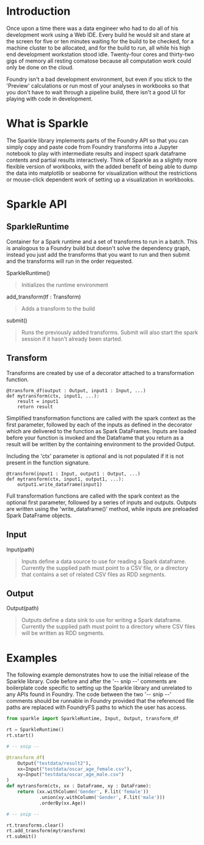 # Introduction

Once upon a time there was a data engineer who had to do all of his development work using a Web IDE.  Every build 
he would sit and stare at the screen for five or ten minutes waiting for the build to be checked, for a machine cluster to be allocated, and for the build to run, all while his high end development workstation stood idle.  Twenty-four cores and thirty-two gigs of memory all resting comatose because all computation work could only be done on the cloud.

Foundry isn't a bad development environment, but even if you stick to the 'Preview' calculations or run most of your analyses in workbooks so that you don't have to wait through a pipeline build, there isn't a good UI for playing with code in development.  

# What is Sparkle

The Sparkle library implements parts of the Foundry API so that you can simply copy and paste code from Foundry transforms into a Jupyter notebook to play with intermediate results and inspect spark dataframe contents and partial results interactively.   Think of Sparkle as a slightly more flexible version of workbooks, with the added benefit of being able to dump the data into matplotlib or seaborne for visualization without the restrictions or mouse-click dependent work of setting up a visualization in workbooks.

# Sparkle API

## SparkleRuntime

Container for a Spark runtime and a set of transforms to run in a batch.   This is analogous to a Foundry build but 
doesn't solve the dependency graph, instead you just add the transforms that you want to run and then submit and the transforms will run in the order requested.

SparkleRuntime()

> Initializes the runtime environment

add_transform(tf : Transform)

> Adds a transform to the build

submit()

> Runs the previously added transforms.   Submit will also start the spark session if it hasn't already been started.

## Transform

Transforms are created by use of a decorator attached to a transformation function. 

```
@transform_df(output : Output, input1 : Input, ...)
def mytransform(ctx, input1, ...):
    result = input1
    return result
```

Simplified transformation functions are called with the spark context as the first parameter, followed 
by each of the 
inputs as defined in the decorator which are delivered to the function as Spark DataFrames.   Inputs are loaded before your function is invoked and the Dataframe that you return as a result will be written by the containing
environment to the provided Output.

Including the 'ctx' parameter is optional and is not populated if it is not present in the function
signature.  

```
@transform(input1 : Input, output1 : Output, ...)
def mytransform(ctx, input1, output1, ...):
    output1.write_dataframe(input1)
```

Full transformation functions are called with the spark context as the optional first parameter, followed by
a series of inputs and outputs.   Outputs are written using the 'write_dataframe()' method, while inputs are 
preloaded Spark DataFrame objects.



## Input

Input(path)

> Inputs define a data source to use for reading a Spark dataframe.   Currently the supplied path must point to a CSV file, or a directory that contains a set of related CSV files as RDD segments.

## Output

Output(path)

> Outputs define a data sink to use for writing a Spark dataframe.   Currently the supplied path must point to a directory where CSV files will be written as RDD segments.


# Examples

The following example demonstrates how to use the initial release of the Sparkle library.   Code before and 
after the '-- snip --' comments are boilerplate code specific to setting up the Sparkle library and unrelated
to any APIs found in Foundry.   The code between the two '-- snip --' comments should be runnable in Foundry
provided that the referenced file paths are replaced with FoundryFS paths to which the user has access.

```python
from sparkle import SparkleRuntime, Input, Output, transform_df

rt = SparkleRuntime()
rt.start()

# -- snip --

@transform_df(
    Output("testdata/result2"),
    xx=Input("testdata/oscar_age_female.csv"),
    xy=Input("testdata/oscar_age_male.csv")
)
def mytransform(ctx, xx : DataFrame, xy : DataFrame):
    return (xx.withColumn('Gender', F.lit('female'))
            .union(xy.withColumn('Gender', F.lit('male')))
            .orderBy(xx.Age))

# -- snip --

rt.transforms.clear()
rt.add_transform(mytransform)
rt.submit()
```